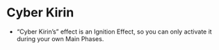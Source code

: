 # Cyber Kirin

*   “Cyber Kirin’s” effect is an Ignition Effect, so you can only activate it during your own Main Phases.

